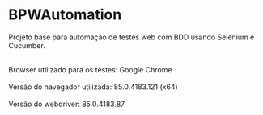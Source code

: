 # BPWAutomation

Projeto base para automação de testes web com BDD usando Selenium e Cucumber.
<div class="corpo_mensagem">
    <p>
      <br>Browser utilizado para os testes: Google Chrome</br>
      <br>Versão do navegador utilizada: 85.0.4183.121 (x64)</br>
      <br>Versão do webdriver: 85.0.4183.87</br>
    </p>
</div>

